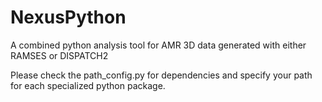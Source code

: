 # NexusPython
A combined python analysis tool for AMR 3D data generated with either RAMSES or DISPATCH2

Please check the path_config.py for dependencies and specify your path for each specialized python package.
